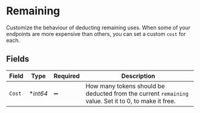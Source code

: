 # Remaining

Customize the behaviour of deducting remaining uses. When some of your endpoints are more expensive than others, you can set a custom `cost` for each.


## Fields

| Field                                                                                                | Type                                                                                                 | Required                                                                                             | Description                                                                                          |
| ---------------------------------------------------------------------------------------------------- | ---------------------------------------------------------------------------------------------------- | ---------------------------------------------------------------------------------------------------- | ---------------------------------------------------------------------------------------------------- |
| `Cost`                                                                                               | **int64*                                                                                             | :heavy_minus_sign:                                                                                   | How many tokens should be deducted from the current `remaining` value. Set it to 0, to make it free. |